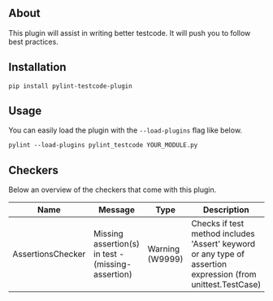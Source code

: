 ## About
This plugin will assist in writing better testcode. It will push you to follow best practices.

## Installation

`pip install pylint-testcode-plugin`

## Usage
You can easily load the plugin with the `--load-plugins` flag like below.

`pylint --load-plugins pylint_testcode YOUR_MODULE.py`

## Checkers
Below an overview of the checkers that come with this plugin. 


| Name | Message | Type | Description |
| --- | --- | --- | --- |
| AssertionsChecker | Missing assertion(s) in test - (missing-assertion) | Warning (W9999) | Checks if test method includes 'Assert' keyword or any type of assertion expression (from unittest.TestCase) |